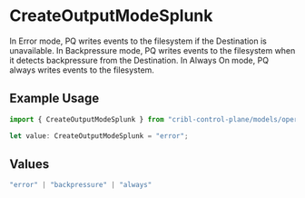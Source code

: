 # CreateOutputModeSplunk

In Error mode, PQ writes events to the filesystem if the Destination is unavailable. In Backpressure mode, PQ writes events to the filesystem when it detects backpressure from the Destination. In Always On mode, PQ always writes events to the filesystem.

## Example Usage

```typescript
import { CreateOutputModeSplunk } from "cribl-control-plane/models/operations";

let value: CreateOutputModeSplunk = "error";
```

## Values

```typescript
"error" | "backpressure" | "always"
```
